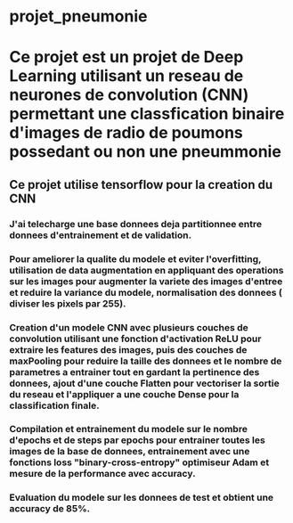 # projet_pneumonie
# Ce projet est un projet de Deep Learning utilisant un reseau de neurones de convolution (CNN) permettant une classfication binaire d'images de radio de poumons possedant ou non une pneummonie
## Ce projet utilise tensorflow pour la creation du CNN
### J'ai telecharge une base donnees deja partitionnee entre donnees d'entrainement et de validation.
### Pour ameliorer la qualite du modele et eviter l'overfitting, utilisation de data augmentation en appliquant des operations sur les images pour augmenter la variete des images d'entree et reduire la variance du modele, normalisation des donnees ( diviser les pixels par 255).
### Creation d'un modele CNN avec plusieurs couches de convolution utilisant une fonction d'activation ReLU pour extraire les features des images, puis des couches de maxPooling pour reduire la taille des donnees et le nombre de parametres a entrainer tout en gardant la pertinence des donnees, ajout d'une couche Flatten pour vectoriser la sortie du reseau et l'appliquer a une couche Dense pour la classification finale.
### Compilation et entrainement du modele sur le nombre d'epochs et de steps par epochs pour  entrainer toutes les images de la base de donnees, entrainement avec une fonctions loss "binary-cross-entropy" optimiseur Adam et mesure de la performance avec accuracy.
### Evaluation du modele sur les donnees de test et obtient une accuracy de 85%.
